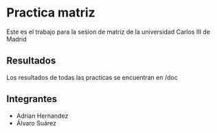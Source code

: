 # Practica matriz

Este es el trabajo para la sesion de matriz de la universidad Carlos III de Madrid
    
## Resultados

Los resultados de todas las practicas se encuentran en /doc

## Integrantes

* Adrian Hernandez
* Álvaro Suárez